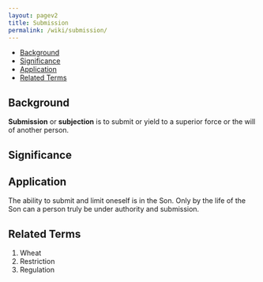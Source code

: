```yaml
---
layout: pagev2
title: Submission
permalink: /wiki/submission/
---
```

- [Background](#background)
- [Significance](#significance)
- [Application](#application)
- [Related Terms](#related-terms)

## Background

**Submission** or **subjection** is to submit or yield to a superior force or the will of another person.

## Significance

## Application

The ability to submit and limit oneself is in the Son. Only by the life of the Son can a person truly be under authority and submission.

## Related Terms

1. Wheat
2. Restriction
3. Regulation